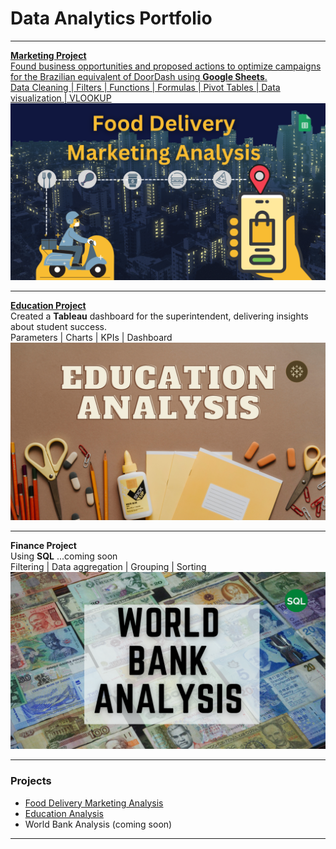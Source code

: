 # Data Analytics Portfolio

---

[**Marketing Project**<br>
Found business opportunities and proposed actions to optimize campaigns for the Brazilian equivalent of DoorDash using **Google Sheets**. <br>
Data Cleaning | Filters | Functions | Formulas | Pivot Tables | Data visualization | VLOOKUP <br>
<img src="images/Food_Delivery.png?raw=true"/>](https://www.linkedin.com/pulse/so-whos-dining-delivery-karen-waggoner/)

---
[**Education Project**](https://www.linkedin.com/pulse/the-most-powerful-weapon-karen-waggoner/) <br>
Created a **Tableau** dashboard for the superintendent, delivering insights about student success. <br>
Parameters | Charts | KPIs | Dashboard <br>
[<img src="images/Education_Analysis.png?raw=true"/>](https://www.linkedin.com/pulse/the-most-powerful-weapon-karen-waggoner/)

---
**Finance Project** <br>
Using **SQL** ...coming soon <br>
Filtering | Data aggregation | Grouping | Sorting <br>
<img src="images/World_Bank.png?raw=true"/>

---

### Projects

- [Food Delivery Marketing Analysis](https://www.linkedin.com/pulse/so-whos-dining-delivery-karen-waggoner/)
- [Education Analysis](https://www.linkedin.com/pulse/the-most-powerful-weapon-karen-waggoner/)
- World Bank Analysis (coming soon)


---




